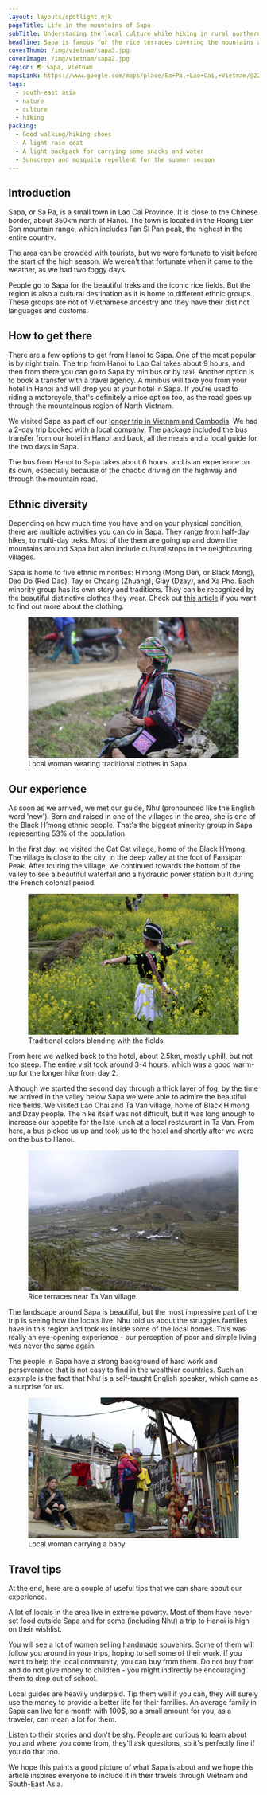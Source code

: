```yaml
---
layout: layouts/spotlight.njk
pageTitle: Life in the mountains of Sapa
subTitle: Understading the local culture while hiking in rural northern Vietnam
headline: Sapa is famous for the rice terraces covering the mountains around it. But even more fascinating than the landscapes are the people inhabiting them. Find out more about them in this article.
coverThumb: /img/vietnam/sapa3.jpg
coverImage: /img/vietnam/sapa2.jpg
region: 🌏 Sapa, Vietnam
mapsLink: https://www.google.com/maps/place/Sa+Pa,+Lao+Cai,+Vietnam/@22.3476073,103.7819188,13z/data=!3m1!4b1!4m5!3m4!1s0x36cd416833ee9ad5:0xe1f42da2bbc76727!8m2!3d22.3363608!4d103.8437852
tags:
  - south-east asia
  - nature
  - culture
  - hiking
packing:
  - Good walking/hiking shoes
  - A light rain coat
  - A light backpack for carrying some snacks and water
  - Sunscreen and mosquito repellent for the summer season
---
```


## Introduction

Sapa, or Sa Pa, is a small town in Lao Cai Province. It is close to the Chinese border, about 350km north of Hanoi. The town is located in the Hoang Lien Son mountain range, which includes Fan Si Pan peak, the highest in the entire country.

The area can be crowded with tourists, but we were fortunate to visit before the start of the high season. We weren't that fortunate when it came to the weather, as we had two foggy days.

People go to Sapa for the beautiful treks and the iconic rice fields. But the region is also a cultural destination as it is home to different ethnic groups. These groups are not of Vietnamese ancestry and they have their distinct languages and customs.

## How to get there

There are a few options to get from Hanoi to Sapa. One of the most popular is by night train. The trip from Hanoi to Lao Cai takes about 9 hours, and then from there you can go to Sapa by minibus or by taxi. Another option is to book a transfer with a travel agency. A minibus will take you from your hotel in Hanoi and will drop you at your hotel in Sapa. If you're used to riding a motorcycle, that's definitely a nice option too, as the road goes up through the mountainous region of North Vietnam.

We visited Sapa as part of our [longer trip in Vietnam and Cambodia](/travel/south-east-asian-adventure/). We had a 2-day trip booked with a [local company](https://www.getyourguide.com/activity/hanoi-l205/2-day-sapa-bus-tour-from-hanoi-and-sapa-hotel-stay-t49881). The package included the bus transfer from our hotel in Hanoi and back, all the meals and a local guide for the two days in Sapa.

The bus from Hanoi to Sapa takes about 6 hours, and is an experience on its own, especially because of the chaotic driving on the highway and through the mountain road.

## Ethnic diversity

Depending on how much time you have and on your physical condition, there are multiple activities you can do in Sapa. They range from half-day hikes, to multi-day treks. Most of the them are going up and down the mountains around Sapa but also include cultural stops in the neighbouring villages.

Sapa is home to five ethnic minorities: H’mong (Mong Den, or Black Mong), Dao Do (Red Dao), Tay or Choang (Zhuang), Giay (Dzay), and Xa Pho. Each minority group has its own story and traditions. They can be recognized by the beautiful distinctive clothes they wear. Check out [this article](https://guide.cmego.com/traditional-clothes-of-ethnic-groups-in-sapa/) if you want to find out more about the clothing.

<figure>
  <img src="/img/vietnam/sapa3.jpg" alt="">
  <figcaption>Local woman wearing traditional clothes in Sapa.</figcaption>
</figure>

## Our experience

As soon as we arrived, we met our guide, Như (pronounced like the English word 'new'). Born and raised in one of the villages in the area, she is one of the Black H’mong ethnic people. That's the biggest minority group in Sapa representing 53% of the population.

In the first day, we visited the Cat Cat village, home of the Black H’mong. The village is close to the city, in the deep valley at the foot of Fansipan Peak. After touring the village, we continued towards the bottom of the valley to see a beautiful waterfall and a hydraulic power station built during the French colonial period.

<figure>
  <img src="/img/vietnam/sapa5.jpg" alt="">
  <figcaption>Traditional colors blending with the fields.</figcaption>
</figure>

From here we walked back to the hotel, about 2.5km, mostly uphill, but not too steep. The entire visit took around 3-4 hours, which was a good warm-up for the longer hike from day 2.

Although we started the second day through a thick layer of fog, by the time we arrived in the valley below Sapa we were able to admire the beautiful rice fields. We visited Lao Chai and Ta Van village, home of Black H’mong and Dzay people. The hike itself was not difficult, but it was long enough to increase our appetite for the late lunch at a local restaurant in Ta Van. From here, a bus picked us up and took us to the hotel and shortly after we were on the bus to Hanoi.

<figure>
  <img src="/img/vietnam/sapa4.jpg" alt="">
  <figcaption>Rice terraces near Ta Van village.</figcaption>
</figure>

The landscape around Sapa is beautiful, but the most impressive part of the trip is seeing how the locals live. Như told us about the struggles families have in this region and took us inside some of the local homes. This was really an eye-opening experience - our perception of poor and simple living was never the same again.

The people in Sapa have a strong background of hard work and perseverance that is not easy to find in the wealthier countries. Such an example is the fact that Như is a self-taught English speaker, which came as a surprise for us.

<figure>
  <img src="/img/vietnam/sapa1.jpg" alt="">
  <figcaption>Local woman carrying a baby.</figcaption>
</figure>

## Travel tips

At the end, here are a couple of useful tips that we can share about our experience.

A lot of locals in the area live in extreme poverty. Most of them have never set food outside Sapa and for some (including Như) a trip to Hanoi is high on their wishlist.

You will see a lot of women selling handmade souvenirs. Some of them will follow you around in your trips, hoping to sell some of their work. If you want to help the local community, you can buy from them. Do not buy from and do not give money to children - you might indirectly be encouraging them to drop out of school.

Local guides are heavily underpaid. Tip them well if you can, they will surely use the money to provide a better life for their families. An average family in Sapa can live for a month with 100\$, so a small amount for you, as a traveler, can mean a lot for them.

Listen to their stories and don't be shy. People are curious to learn about you and where you come from, they'll ask questions, so it's perfectly fine if you do that too.

We hope this paints a good picture of what Sapa is about and we hope this article inspires everyone to include it in their travels through Vietnam and South-East Asia.
